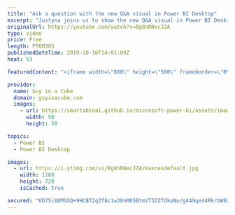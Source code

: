 ```yaml
---
title: "Ask a question with the new Q&A visual in Power BI Desktop"
excerpt: "Justyna joins us to show the new Q&A visual in Power BI Desktop. Easily ask a question and tune results in this awesome update.  Connect with Justyna: Twitter: https://twitter.com/JustynaLucznik  Guy in a Cube courses: https://guyinacu.be/courses  ******** LET'S CONNECT! ********  -- http://twitter.com/guyinacube"
originalUrl: https://youtube.com/watch?v=Bg8nRNxcJZA
type: video
price: Free
length: PT6M30S
publishedDateTime: 2019-10-16T14:01:09Z
heat: 53

featuredContent: "<iframe width=\"800\" height=\"500\" frameborder=\"0\" src=\"https://www.youtube.com/embed/Bg8nRNxcJZA\" allow=\"accelerometer; autoplay; encrypted-media; gyroscope; picture-in-picture\" allowfullscreen></iframe>"

provider:
  name: Guy in a Cube
  domain: guyinacube.com
  images:
    - url: https://smartableai.github.io/microsoft-power-bi/assets/images/organizations/guyinacube.com-50x50.jpg
      width: 50
      height: 50

topics:
  - Power BI
  - Power BI Desktop

images:
  - url: https://i.ytimg.com/vi/Bg8nRNxcJZA/maxresdefault.jpg
    width: 1280
    height: 720
    isCached: true

secured: "KD75i88MSXQ+9HCBT2qZf8c1wJ8nM65BtmVT3ZZfOkoNu/g449qed4RkrbW9Xo0/dpLJX2bNa8yPMocgzmStFH0qNSQtJr/g9E0MUtccCj93FZ2sm+fYmi1Pl/Mqa3d8wC1+wclWq4pCCXkp+ypewh3FZvIPnPAACI2sDSegsmoHJ+/2dLbWgN0YsmXZ+9VLSnY3R4h1pGXrMVOVZCHB58XpeCJE/N1yE97BdLHB0r0+Ia8CsuLKn8vQtAb0eJzilXzTBex614zwrlxGJIzhNQ8e4hveHuDInzcCUjUWY73Kj9QSnP5WzYGICAJWPWnuqX9klCbV3bS41YKnKQBLL7CJNcqibdcYsipLY/jM22yMJtDglchXdDOpK/2b0SBuZYUVEztftRpHy1ahWnhxUDOa8KecNV0h1v7xmjVtmQ8=;rPTMDxy+HvqXiI9bG2P10g=="
---
```


